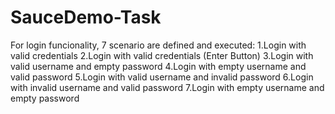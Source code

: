 # SauceDemo-Task
For login funcionality, 7 scenario are defined and executed:
  1.Login with valid credentials
  2.Login with valid credentials (Enter Button)
  3.Login with valid username and empty password
  4.Login with empty username and valid password
  5.Login with valid username and invalid password
  6.Login with invalid username and valid password
  7.Login with empty username and empty password
